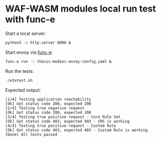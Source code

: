 # WAF-WASM modules local run test with func-e

Start a local server:
```bash
python3 -m http.server 8000 &
```
Start envoy via [func-e](https://func-e.io/):
```bash
func-e run -c thesis-modsec-envoy-config.yaml &
```
Run the tests:
```bash
./e2etest.sh
```

Expected output:
```
[1/4] Testing application reachability
[Ok] Got status code 200, expected 200
[2/4] Testing true negative request
[Ok] Got status code 200, expected 200
[3/4] Testing true positive request - Core Rule Set
[Ok] Got status code 403, expected 403 - CRS is working
[4/4] Testing true positive request - Custom Rule
[Ok] Got status code 403, expected 403 - Custom Rule is working
[Done] All tests passed
```
